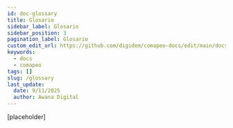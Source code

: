```yaml
---
id: doc-glossary
title: Glosario
sidebar_label: Glosario
sidebar_position: 3
pagination_label: Glosario
custom_edit_url: https://github.com/digidem/comapeo-docs/edit/main/docs/glossary.md
keywords:
  - docs
  - comapeo
tags: []
slug: /glossary
last_update:
  date: 9/11/2025
  author: Awana Digital
---
```


[placeholder]

